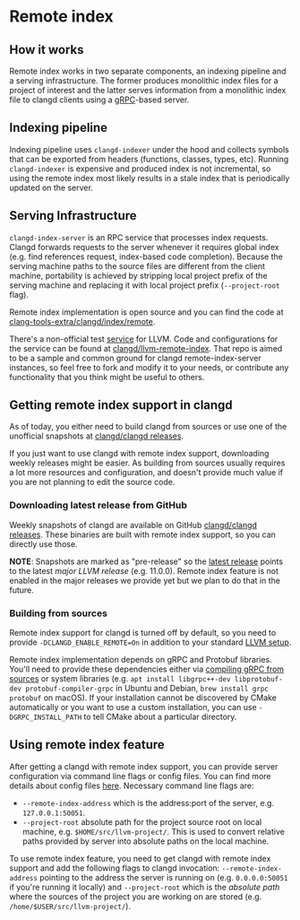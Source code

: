 # Remote index

## How it works

Remote index works in two separate components, an indexing pipeline and a
serving infrastructure. The former produces monolithic index files for a
project of interest and the latter serves information from a monolithic index
file to clangd clients using a [gRPC](https://grpc.io/)-based server.

## Indexing pipeline

Indexing pipeline uses `clangd-indexer` under the hood and collects symbols
that can be exported from headers (functions, classes, types, etc). Running
`clangd-indexer` is expensive and produced index is not incremental, so using
the remote index most likely results in a stale index that is periodically
updated on the server.

## Serving Infrastructure

`clangd-index-server` is an RPC service that processes index requests. Clangd
forwards requests to the server whenever it requires global index (e.g. find
references request, index-based code completion). Because the serving machine
paths to the source files are different from the client machine, portability is
achieved by stripping local project prefix of the serving machine and replacing
it with local project prefix (`--project-root` flag).

Remote index implementation is open source and you can find the code at
[clang-tools-extra/clangd/index/remote](https://github.com/llvm/llvm-project/tree/master/clang-tools-extra/clangd/index/remote).

There's a non-official test [service](./llvm-remote-index.md) for LLVM. Code
and configurations for the service can be found at
[clangd/llvm-remote-index](https://github.com/clangd/llvm-remote-index). That
repo is aimed to be a sample and common ground for clangd remote-index-server
instances, so feel free to fork and modify it to your needs, or contribute
any functionality that you think might be useful to others.
## Getting remote index support in clangd

As of today, you either need to build clangd from sources or use one of the
unofficial snapshots at [clangd/clangd
releases](https://github.com/clangd/clangd/releases).

If you just want to use clangd with remote index support, downloading weekly
releases might be easier. As building from sources usually requires a lot
more resources and configuration, and doesn't provide much value if you are
not planning to edit the source code.

### Downloading latest release from GitHub

Weekly snapshots of clangd are available on GitHub [clangd/clangd
releases](https://github.com/clangd/clangd/releases). These binaries are
built with remote index support, so you can directly use those.

**NOTE**: Snapshots are marked as "pre-release" so the [latest
release](https://github.com/clangd/clangd/releases/latest) points to the
latest _major LLVM release_ (e.g. 11.0.0). Remote index feature is not enabled
in the major releases we provide yet but we plan to do that in the future.

### Building from sources

Remote index support for clangd is turned off by default, so you need to
provide `-DCLANGD_ENABLE_REMOTE=On` in addition to your standard [LLVM
setup](https://llvm.org/docs/CMake.html).

Remote index implementation depends on gRPC and Protobuf libraries. You'll
need to provide these dependencies either via [compiling gRPC from
sources](https://github.com/grpc/grpc/blob/master/BUILDING.md) or system
libraries (e.g. `apt install libgrpc++-dev libprotobuf-dev
protobuf-compiler-grpc` in Ubuntu and Debian, `brew install grpc protobuf` on
macOS). If your installation cannot be discovered by CMake automatically or
you want to use a custom installation, you can use `-DGRPC_INSTALL_PATH` to
tell CMake about a particular directory.

## Using remote index feature

After getting a clangd with remote index support, you can provide server
configuration via command line flags or config files. You can find more
details about config files [here](/config.md). Necessary command line flags
are:

- `--remote-index-address` which is the address:port of the server, e.g.
  `127.0.0.1:50051`.
- `--project-root` absolute path for the project source root on local
  machine, e.g. `$HOME/src/llvm-project/`. This is used to convert relative
  paths provided by server into absolute paths on the local machine.

To use remote index feature, you need to get clangd with remote index support
and add the following flags to clangd invocation: `--remote-index-address`
pointing to the address the server is running on (e.g. `0.0.0.0:50051` if
you're running it locally) and `--project-root` which is the _absolute path_
where the sources of the project you are working on are stored (e.g.
`/home/$USER/src/llvm-project/`).

